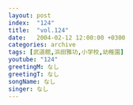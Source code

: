 ```yaml
---
layout: post
index:  "124"
title:  "vol.124"
date:   2004-02-12 12:00:00 +0300
categories: archive
tags: [武道館,浜田雅功,小学校,幼稚園]
youtube: "124"
greetingM: なし
greetingT: なし
songName: なし
singer: なし
---
```

